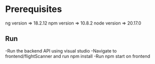 # Prerequisites

ng version => 18.2.12
npm version => 10.8.2
node version => 20.17.0

## Run

-Run the backend API using visual studio
-Navigate to frontend/flightScanner and run npm install
-Run npm start on frontend
